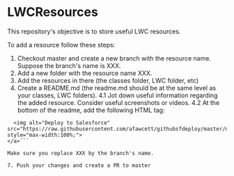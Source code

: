 # LWCResources

This repository's objective is to store useful LWC resources.

To add a resource follow these steps:

1. Checkout master and create a new branch with the resource name. Suppose the branch's name is XXX.
2. Add a new folder with the resource name XXX.
3. Add the resources in there (the classes folder, LWC folder, etc)
4. Create a README.md (the readme.md should be at the same level as your classes, LWC folders).
4.1 Jot down useful information regarding the added resource. Consider useful screenshots or videos.
4.2 At the bottom of the readme, add the following HTML tag:

```<a href="https://githubsfdeploy.herokuapp.com?owner=Nimacloud&repo=LWCResources&ref=XXX" rel="nofollow">
  <img alt="Deploy to Salesforce" src="https://raw.githubusercontent.com/afawcett/githubsfdeploy/master/deploy.png" style="max-width:100%;">
</a>```

Make sure you replace XXX by the branch's name.

7. Push your changes and create a PR to master